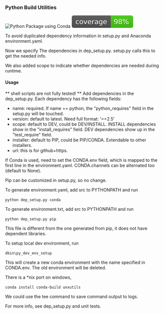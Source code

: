 ### Python Build Utilities

![Python Package using Conda](https://github.com/psilons/pypigeonhole-build/workflows/Python%20Package%20using%20Conda/badge.svg)
![Test Coverage](coverage.svg)

To avoid duplicated dependency information in setup.py and Anaconda 
environment.yaml.

Now we specify The dependencies in dep_setup.py. setup.py calls this to get the
needed info.

We also added scope to indicate whether dependencies are needed during runtime.

#### Usage
** shell scripts are not fully tested! **
Add dependencies in the dep_setup.py. Each dependency has the following fields:
- name: required. If name == python, the "python_requires" field in the 
  setup.py will be touched.
- version: default to latest. Need full format: '==2.5'
- scope: default to DEV, could be DEV/INSTALL. INSTALL dependencies show in the
  "install_requires" field. DEV dependencies show up in the "test_require" 
  field.
- installer: default to PIP, could be PIP/CONDA. Extendable to other 
  installers.
- url: this is for github+https.

If Conda is used, need to set the CONDA.env field, which is mapped to the first
line in the environment.yaml. CONDA.channels can be alternated too (default to
None).

Pip can be customized in setup.py, so no change. 

To generate environment.yaml, add src to PYTHONPATH and run

```python dep_setup.py conda```

To generate environment.txt, add src to PYTHONPATH and run

```python dep_setup.py pip```

This file is different from the one generated from pip, it does not have
dependent libraries.

To setup local dev environment, run 

```dbin\py_dev_env_setup```

This will create a new conda environment with the name specified in CONDA.env.
The old environment will be deleted.

There is a *nix port on windows,

```conda install conda-build unxutils```

We could use the tee command to save command output to logs.


For more info, see dep_setup.py and unit tests.
